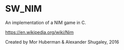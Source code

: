 # SW_NIM
An implementation of a NIM game in C.

https://en.wikipedia.org/wiki/Nim

Created by Mor Huberman & Alexander Shugaley, 2016
